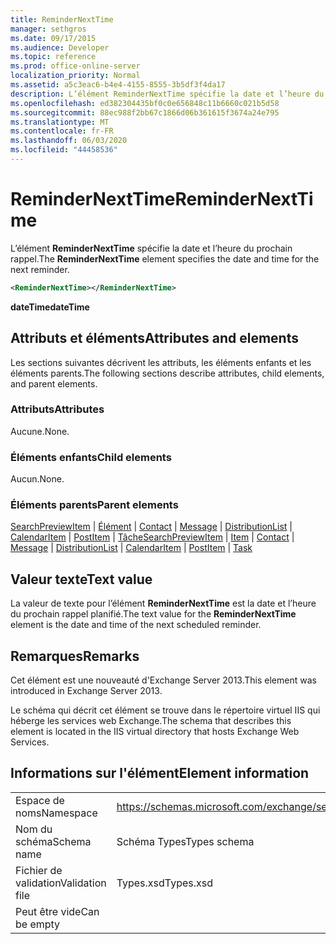 ```yaml
---
title: ReminderNextTime
manager: sethgros
ms.date: 09/17/2015
ms.audience: Developer
ms.topic: reference
ms.prod: office-online-server
localization_priority: Normal
ms.assetid: a5c3eac6-b4e4-4155-8555-3b5df3f4da17
description: L’élément ReminderNextTime spécifie la date et l’heure du prochain rappel.
ms.openlocfilehash: ed382304435bf0c0e656848c11b6660c021b5d58
ms.sourcegitcommit: 88ec988f2bb67c1866d06b361615f3674a24e795
ms.translationtype: MT
ms.contentlocale: fr-FR
ms.lasthandoff: 06/03/2020
ms.locfileid: "44458536"
---
```

# <a name="remindernexttime"></a><span data-ttu-id="66fbf-103">ReminderNextTime</span><span class="sxs-lookup"><span data-stu-id="66fbf-103">ReminderNextTime</span></span>

<span data-ttu-id="66fbf-104">L’élément **ReminderNextTime** spécifie la date et l’heure du prochain rappel.</span><span class="sxs-lookup"><span data-stu-id="66fbf-104">The **ReminderNextTime** element specifies the date and time for the next reminder.</span></span> 
  
```XML
<ReminderNextTime></ReminderNextTime>
```

 <span data-ttu-id="66fbf-105">**dateTime**</span><span class="sxs-lookup"><span data-stu-id="66fbf-105">**dateTime**</span></span>
## <a name="attributes-and-elements"></a><span data-ttu-id="66fbf-106">Attributs et éléments</span><span class="sxs-lookup"><span data-stu-id="66fbf-106">Attributes and elements</span></span>

<span data-ttu-id="66fbf-107">Les sections suivantes décrivent les attributs, les éléments enfants et les éléments parents.</span><span class="sxs-lookup"><span data-stu-id="66fbf-107">The following sections describe attributes, child elements, and parent elements.</span></span>
  
### <a name="attributes"></a><span data-ttu-id="66fbf-108">Attributs</span><span class="sxs-lookup"><span data-stu-id="66fbf-108">Attributes</span></span>

<span data-ttu-id="66fbf-109">Aucune.</span><span class="sxs-lookup"><span data-stu-id="66fbf-109">None.</span></span>
  
### <a name="child-elements"></a><span data-ttu-id="66fbf-110">Éléments enfants</span><span class="sxs-lookup"><span data-stu-id="66fbf-110">Child elements</span></span>

<span data-ttu-id="66fbf-111">Aucun.</span><span class="sxs-lookup"><span data-stu-id="66fbf-111">None.</span></span>
  
### <a name="parent-elements"></a><span data-ttu-id="66fbf-112">Éléments parents</span><span class="sxs-lookup"><span data-stu-id="66fbf-112">Parent elements</span></span>

<span data-ttu-id="66fbf-113">[SearchPreviewItem](searchpreviewitem.md)  |  [Élément](item.md)  |  [Contact](contact.md)  |  [Message](message-ex15websvcsotherref.md)  |  [DistributionList](distributionlist.md)  |  [CalendarItem](calendaritem.md)  |  [PostItem](postitem.md)  |  [Tâche](task.md)</span><span class="sxs-lookup"><span data-stu-id="66fbf-113">[SearchPreviewItem](searchpreviewitem.md) | [Item](item.md) | [Contact](contact.md) | [Message](message-ex15websvcsotherref.md) | [DistributionList](distributionlist.md) | [CalendarItem](calendaritem.md) | [PostItem](postitem.md) | [Task](task.md)</span></span>
  
## <a name="text-value"></a><span data-ttu-id="66fbf-114">Valeur texte</span><span class="sxs-lookup"><span data-stu-id="66fbf-114">Text value</span></span>

<span data-ttu-id="66fbf-115">La valeur de texte pour l’élément **ReminderNextTime** est la date et l’heure du prochain rappel planifié.</span><span class="sxs-lookup"><span data-stu-id="66fbf-115">The text value for the **ReminderNextTime** element is the date and time of the next scheduled reminder.</span></span> 
  
## <a name="remarks"></a><span data-ttu-id="66fbf-116">Remarques</span><span class="sxs-lookup"><span data-stu-id="66fbf-116">Remarks</span></span>

<span data-ttu-id="66fbf-117">Cet élément est une nouveauté d'Exchange Server 2013.</span><span class="sxs-lookup"><span data-stu-id="66fbf-117">This element was introduced in Exchange Server 2013.</span></span>
  
<span data-ttu-id="66fbf-118">Le schéma qui décrit cet élément se trouve dans le répertoire virtuel IIS qui héberge les services web Exchange.</span><span class="sxs-lookup"><span data-stu-id="66fbf-118">The schema that describes this element is located in the IIS virtual directory that hosts Exchange Web Services.</span></span>
  
## <a name="element-information"></a><span data-ttu-id="66fbf-119">Informations sur l'élément</span><span class="sxs-lookup"><span data-stu-id="66fbf-119">Element information</span></span>

|||
|:-----|:-----|
|<span data-ttu-id="66fbf-120">Espace de noms</span><span class="sxs-lookup"><span data-stu-id="66fbf-120">Namespace</span></span>  <br/> |https://schemas.microsoft.com/exchange/services/2006/types  <br/> |
|<span data-ttu-id="66fbf-121">Nom du schéma</span><span class="sxs-lookup"><span data-stu-id="66fbf-121">Schema name</span></span>  <br/> |<span data-ttu-id="66fbf-122">Schéma Types</span><span class="sxs-lookup"><span data-stu-id="66fbf-122">Types schema</span></span>  <br/> |
|<span data-ttu-id="66fbf-123">Fichier de validation</span><span class="sxs-lookup"><span data-stu-id="66fbf-123">Validation file</span></span>  <br/> |<span data-ttu-id="66fbf-124">Types.xsd</span><span class="sxs-lookup"><span data-stu-id="66fbf-124">Types.xsd</span></span>  <br/> |
|<span data-ttu-id="66fbf-125">Peut être vide</span><span class="sxs-lookup"><span data-stu-id="66fbf-125">Can be empty</span></span>  <br/> ||
   

